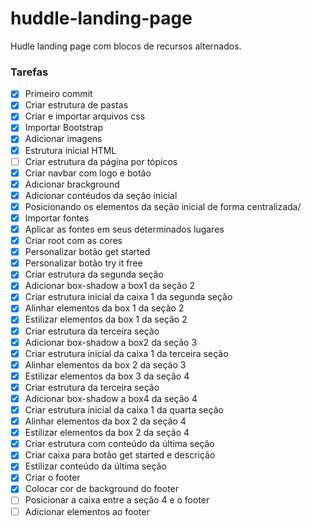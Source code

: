 # huddle-landing-page
Hudle landing page com blocos de recursos alternados.

### Tarefas 

- [X] Primeiro commit 
- [X] Criar estrutura de pastas
- [X] Criar e importar arquivos css
- [X] Importar Bootstrap
- [X] Adicionar imagens 
- [X] Estrutura inicial HTML
- [ ] Criar estrutura da página por tópicos
- [X] Criar navbar com logo e botão
- [X] Adicionar brackground
- [X] Adicionar contéudos da seção inicial
- [X] Posicionando os elementos da seção inicial de forma centralizada/
- [X] Importar fontes
- [X] Aplicar as fontes em seus determinados lugares
- [X] Criar root com as cores 
- [X] Personalizar botão get started
- [X] Personalizar botão try it free
- [X] Criar estrutura da segunda seção
- [X] Adicionar box-shadow a box1 da seção 2
- [X] Criar estrutura inicial da caixa 1 da segunda seção 
- [X] Alinhar elementos da box 1 da seção 2
- [X] Estilizar elementos da box 1 da seção 2
- [X] Criar estrutura da terceira seção
- [X] Adicionar box-shadow a box2 da seção 3
- [X] Criar estrutura inicial da caixa 1 da terceira seção 
- [X] Alinhar elementos da box 2 da seção 3
- [X] Estilizar elementos da box 3 da seção 4
- [X] Criar estrutura da terceira seção
- [X] Adicionar box-shadow a box4 da seção 4
- [X] Criar estrutura inicial da caixa 1 da quarta seção 
- [X] Alinhar elementos da box 2 da seção 4
- [X] Estilizar elementos da box 2 da seção 4
- [X] Criar estrutura com conteúdo da última seção
- [X] Criar caixa para botão get started e descrição
- [X] Estilizar conteúdo da última seção
- [X] Criar o footer 
- [X] Colocar cor de background do footer
- [ ] Posicionar a caixa entre a seção 4 e o footer
- [ ] Adicionar elementos ao footer